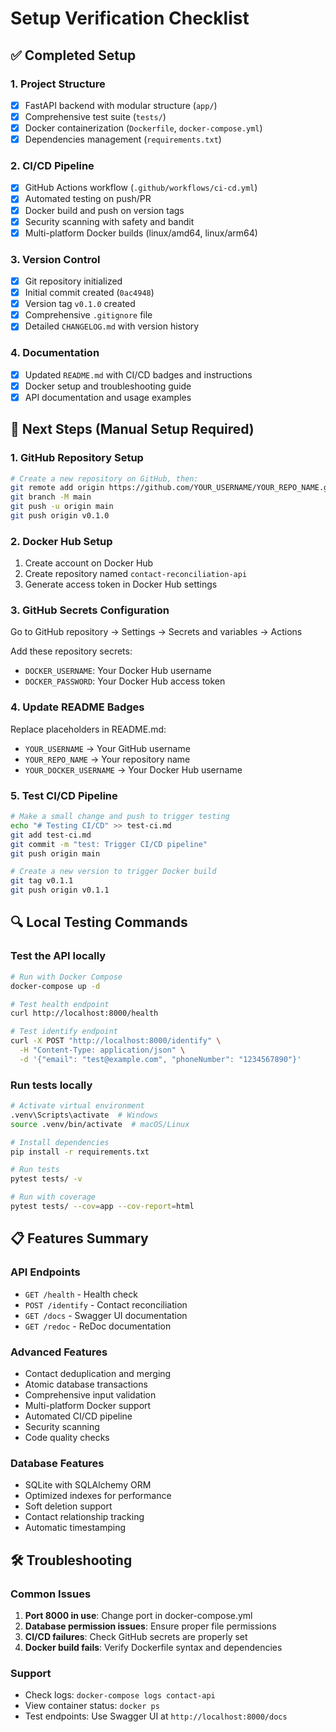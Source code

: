 # Setup Verification Checklist

## ✅ Completed Setup

### 1. Project Structure
- [x] FastAPI backend with modular structure (`app/`)
- [x] Comprehensive test suite (`tests/`)
- [x] Docker containerization (`Dockerfile`, `docker-compose.yml`)
- [x] Dependencies management (`requirements.txt`)

### 2. CI/CD Pipeline
- [x] GitHub Actions workflow (`.github/workflows/ci-cd.yml`)
- [x] Automated testing on push/PR
- [x] Docker build and push on version tags
- [x] Security scanning with safety and bandit
- [x] Multi-platform Docker builds (linux/amd64, linux/arm64)

### 3. Version Control
- [x] Git repository initialized
- [x] Initial commit created (`0ac4948`)
- [x] Version tag `v0.1.0` created
- [x] Comprehensive `.gitignore` file
- [x] Detailed `CHANGELOG.md` with version history

### 4. Documentation
- [x] Updated `README.md` with CI/CD badges and instructions
- [x] Docker setup and troubleshooting guide
- [x] API documentation and usage examples

## 🚀 Next Steps (Manual Setup Required)

### 1. GitHub Repository Setup
```bash
# Create a new repository on GitHub, then:
git remote add origin https://github.com/YOUR_USERNAME/YOUR_REPO_NAME.git
git branch -M main
git push -u origin main
git push origin v0.1.0
```

### 2. Docker Hub Setup
1. Create account on Docker Hub
2. Create repository named `contact-reconciliation-api`
3. Generate access token in Docker Hub settings

### 3. GitHub Secrets Configuration
Go to GitHub repository → Settings → Secrets and variables → Actions

Add these repository secrets:
- `DOCKER_USERNAME`: Your Docker Hub username
- `DOCKER_PASSWORD`: Your Docker Hub access token

### 4. Update README Badges
Replace placeholders in README.md:
- `YOUR_USERNAME` → Your GitHub username
- `YOUR_REPO_NAME` → Your repository name  
- `YOUR_DOCKER_USERNAME` → Your Docker Hub username

### 5. Test CI/CD Pipeline
```bash
# Make a small change and push to trigger testing
echo "# Testing CI/CD" >> test-ci.md
git add test-ci.md
git commit -m "test: Trigger CI/CD pipeline"
git push origin main

# Create a new version to trigger Docker build
git tag v0.1.1
git push origin v0.1.1
```

## 🔍 Local Testing Commands

### Test the API locally
```bash
# Run with Docker Compose
docker-compose up -d

# Test health endpoint
curl http://localhost:8000/health

# Test identify endpoint
curl -X POST "http://localhost:8000/identify" \
  -H "Content-Type: application/json" \
  -d '{"email": "test@example.com", "phoneNumber": "1234567890"}'
```

### Run tests locally
```bash
# Activate virtual environment
.venv\Scripts\activate  # Windows
source .venv/bin/activate  # macOS/Linux

# Install dependencies
pip install -r requirements.txt

# Run tests
pytest tests/ -v

# Run with coverage
pytest tests/ --cov=app --cov-report=html
```

## 📋 Features Summary

### API Endpoints
- `GET /health` - Health check
- `POST /identify` - Contact reconciliation
- `GET /docs` - Swagger UI documentation
- `GET /redoc` - ReDoc documentation

### Advanced Features
- Contact deduplication and merging
- Atomic database transactions
- Comprehensive input validation
- Multi-platform Docker support
- Automated CI/CD pipeline
- Security scanning
- Code quality checks

### Database Features
- SQLite with SQLAlchemy ORM
- Optimized indexes for performance
- Soft deletion support
- Contact relationship tracking
- Automatic timestamping

## 🛠️ Troubleshooting

### Common Issues
1. **Port 8000 in use**: Change port in docker-compose.yml
2. **Database permission issues**: Ensure proper file permissions
3. **CI/CD failures**: Check GitHub secrets are properly set
4. **Docker build fails**: Verify Dockerfile syntax and dependencies

### Support
- Check logs: `docker-compose logs contact-api`
- View container status: `docker ps`
- Test endpoints: Use Swagger UI at `http://localhost:8000/docs`
